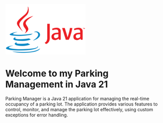 <img src="https://raw.githubusercontent.com/Carlos-93/java-parking-management/main//images/logo.png" width="250">

# Welcome to my Parking Management in Java 21

Parking Manager is a Java 21 application for managing the real-time occupancy of a parking lot. 
The application provides various features to control, monitor, and manage the parking lot effectively, using custom exceptions for error handling.
